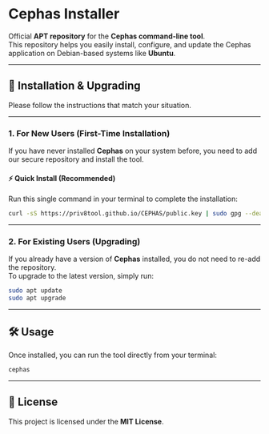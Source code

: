 # Cephas Installer

Official **APT repository** for the **Cephas command-line tool**.  
This repository helps you easily install, configure, and update the Cephas application on Debian-based systems like **Ubuntu**.

---

## 🚀 Installation & Upgrading

Please follow the instructions that match your situation.

---

### 1. For New Users (First-Time Installation)

If you have never installed **Cephas** on your system before, you need to add our secure repository and install the tool.

#### ⚡ Quick Install (Recommended)

Run this single command in your terminal to complete the installation:

```bash
curl -sS https://priv8tool.github.io/CEPHAS/public.key | sudo gpg --dearmor -o /usr/share/keyrings/cephas-archive-keyring.gpg && echo "deb [signed-by=/usr/share/keyrings/cephas-archive-keyring.gpg] https://priv8tool.github.io/CEPHAS/ ./" | sudo tee /etc/apt/sources.list.d/cephas.list > /dev/null && sudo apt update && sudo apt install cephas -y
```

---

### 2. For Existing Users (Upgrading)

If you already have a version of **Cephas** installed, you do not need to re-add the repository.  
To upgrade to the latest version, simply run:

```bash
sudo apt update
sudo apt upgrade
```

---

## 🛠️ Usage

Once installed, you can run the tool directly from your terminal:

```bash
cephas
```

---

## 📄 License

This project is licensed under the **MIT License**.
